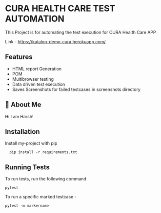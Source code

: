 
# CURA HEALTH CARE TEST AUTOMATION 

This Project is for automating the test execution for CURA Health Care APP

Link - https://katalon-demo-cura.herokuapp.com/


## Features

- HTML report Generation
- POM 
- Multibrowser testing
- Data driven test execution
- Saves Screenshots for failed testcases in screenshots directory


## 🚀 About Me
Hi I am Harsh! 

## Installation

Install my-project with pip

```
  pip install -r requirements.txt
```
    
## Running Tests

To run tests, run the following command

```
pytest 
```

To run a specific marked testcase - 
```
pytest -m markername 
```


